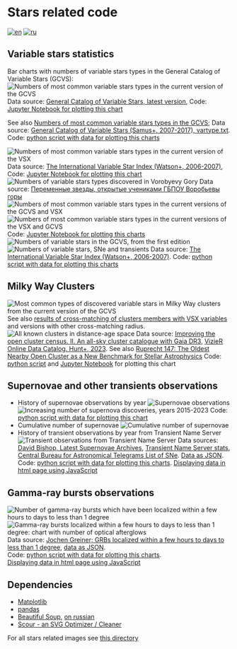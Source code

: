 # Stars related code

[![en](https://img.shields.io/badge/lang-en-red.svg)](README.md)
[![ru](https://img.shields.io/badge/lang-ru-green.svg)](README-ru.md)

## Variable stars statistics

Bar charts with numbers of variable stars types in the General Catalog of Variable Stars (GCVS):
![Numbers of most common variable stars types in the current version of the GCVS](../../../plots/stars/gcvs_types_distribution-combined-sorted-latest+.png "Numbers of most common variable stars types in the current version of the GCVS with stars belongs to several types of variability")
Data source: [General Catalog of Variable Stars, latest version](http://www.sai.msu.su/gcvs/gcvs/gcvs5/gcvs5.txt),
Code: [Jupyter Notebook for plotting this chart](./plot_gcvs_types_chart_latest.ipynb)

See also [Numbers of most common variable stars types in the GCVS](../../../plots/stars/gcvs_types_distribution-combined-sorted.svg);
Data source: [General Catalog of Variable Stars (Samus+, 2007-2017), vartype.txt](https://cdsarc.cds.unistra.fr/ftp/B/gcvs/vartype.txt).
Code: [python script with data for plotting this charts](./plot_gcvs_types_chart.py)

![Numbers of most common variable stars types in the current version of the VSX](../../../plots/stars/vsx_types_distribution-combined-sorted-latest+.png "Numbers of most common variable stars types in the current version of the VSX with stars belongs to several types of variability")
Data source: [The International Variable Star Index (Watson+, 2006-2007)](https://cdsarc.cds.unistra.fr/viz-bin/cat/B/vsx),
Code: [Jupyter Notebook for plotting this chart](./plot_vsx_types_chart_latest.ipynb)
![Numbers of variable stars types discovered in Vorobyevy Gory](../../../plots/stars/vg_types_distribution-sorted-latest+.png "Numbers of variable stars types discovered in Vorobyevy Gory")
Data source: [Переменные звезды, открытые учениками ГБПОУ Воробьевы горы](https://caiko.mdp-project.ru/variability/)
![Numbers of most common variable stars types in the current versions of the GCVS and VSX](../../../plots/stars/var_types_distribution-gcvs-sorted.png "Numbers of most common variable stars types in the current versions of the GCVS and VSX")
![Numbers of most common variable stars types in the current versions of the VSX and GCVS](../../../plots/stars/var_types_distribution-vsx-sorted.png "Numbers of most common variable stars types in the current versions of the VSX and GCVS")
Code: [Jupyter Notebook for plotting this charts](./plot_variable_stars_types_grouped_chart.ipynb)
![Numbers of variable stars in the GCVS, from the first edition](../../../plots/stars/gcvs-variable-stars-count.svg "Numbers of variable stars in the GCVS, from the first edition")
![Numbers of variable stars, SNe and transients](../../../plots/stars/variable-stars-count-graph.svg "Numbers of variable stars (VSX and GCVS), SNe and transients")
Data source: [The International Variable Star Index (Watson+, 2006-2007)](https://cdsarc.u-strasbg.fr/ftp/B/vsx/ReadMe).
Code: [python script with data for plotting this charts](./plot_variable_stars_counts.py)

## Milky Way Clusters

![Most common types of discovered variable stars in Milky Way clusters from the current version of the GCVS](../../../plots/stars/gcvs_types_distribution-xmatch-hunt2023-2s-combined-sorted-latest.png "Most common types of discovered variable stars in Milky Way clusters from the current version of the GCVS, cross-match with clusters members (Hunt+, 2023). Radius 2s")
See also [results of cross-matching of clusters members with VSX variables](../../../plots/stars/vsx_types_distribution-xmatch-hunt2023-2s-combined-sorted-latest.png) and versions with other cross-matching radius.
![All known clusters in distance-age space](../../../plots/stars/clusters-dist-age-omg-annotated.png "All known open, globular clusters and moving groups in distance-age space with marked Pleiades, Hyades, Praesepe and Ruprecht 147")
Data source: [Improving the open cluster census. II. An all-sky cluster catalogue with Gaia DR3](https://ui.adsabs.harvard.edu/abs/2023A%26A...673A.114H/abstract),
[VizieR Online Data Catalog. Hunt+, 2023](https://cdsarc.cds.unistra.fr/viz-bin/cat/J/A+A/673/A114).
See also [Ruprecht 147: The Oldest Nearby Open Cluster as a New Benchmark for Stellar Astrophysics](https://ui.adsabs.harvard.edu/abs/2013AJ....145..134C/abstract)
Code: [python script](./plot_clusters_dist_age_distribution.py) and
[Jupyter Notebook](./plot_clusters_dist_age_distribution.ipynb) for plotting this chart

## Supernovae and other transients observations

* History of supernovae observations by year
![Supernovae observations](../../../plots/stars/sne_stats_bar_chart.svg "Supernovae observations. Data from the Latest Supernovae Archives")
![Increasing number of supernova discoveries, years 2015-2023](../../../plots/stars/sne_discoveries_numbers-2015-2023.png "Increasing number of supernova discoveries, years 2015-2023. Data from the Latest Supernovae Archives")
Code: [python script with data for plotting this chart](./plot_sne_discoveries_numbers.py)
* Cumulative number of supernovae
![Cumulative number of supernovae](../../../plots/stars/sne_transients_total_number_log_plot.svg "Cumulative number of supernovae")
* History of transient observations by year from Transient Name Server
![Transient observations from Transient Name Server](../../../plots/stars/transient_stats_bar_chart.svg "Transient observations from Transient Name Server")
Data sources: [David Bishop, Latest Supernovae Archives](https://www.rochesterastronomy.org/snimages/archives.html),
[Transient Name Server stats](https://www.wis-tns.org/stats-maps),
[Central Bureau for Astronomical Telegrams List of SNe](http://www.cbat.eps.harvard.edu/lists/Supernovae.html).
[Data as JSON](../../../data/stars/sne-stats.json).
Code: [python script with data for plotting this charts](./plot_sne_transients_stats.py).
[Displaying data in html page using JavaScript](https://gvard.github.io/stars/snstats/)

## Gamma-ray bursts observations

![Number of gamma-ray bursts which have been localized within a few hours to days to less than 1 degree](../../../plots/stars/grbs_total_number_plot.png "Number of gamma-ray bursts which have been localized within a few hours to days to less than 1 degree")
![Gamma-ray bursts localized within a few hours to days to less than 1 degree: chart with number of optical afterglows](../../../plots/stars/grbs_stats_bar_chart.png "Gamma-ray bursts localized within a few hours to days to less than 1 degree: chart with number of optical afterglows")
Data source: [Jochen Greiner; GRBs localized within a few hours to days to less than 1 degree](https://www.mpe.mpg.de/~jcg/grbgen.html),
[data as JSON](../../../data/stars/grbs-localized-stats.json).  
Code: [python script with data for plotting this charts](./plot_localized_grbs_stats.py).  
[Displaying data in html page using JavaScript](https://gvard.github.io/grb/stats/)

## Dependencies

* [Matplotlib](https://matplotlib.org/)
* [pandas](https://pandas.pydata.org/)
* [Beautiful Soup](https://www.crummy.com/software/BeautifulSoup/bs4/doc/), [on russian](https://www.crummy.com/software/BeautifulSoup/bs4/doc.ru/)
* [Scour - an SVG Optimizer / Cleaner](https://github.com/scour-project/scour)

For all stars related images see [this directory](../../../plots/stars/)
